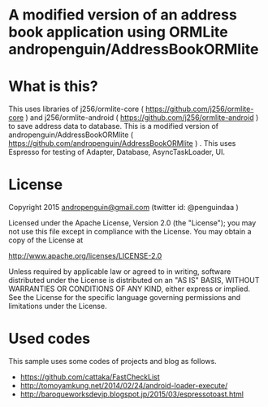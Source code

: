 # A modified version of an address book application using ORMLite andropenguin/AddressBookORMlite

# What is this?
This uses libraries of j256/ormlite-core ( https://github.com/j256/ormlite-core ) and j256/ormlite-android ( https://github.com/j256/ormlite-android ) to save address data to database. This is a modified version of andropenguin/AddressBookORMlite ( https://github.com/andropenguin/AddressBookORMlite ) . This uses Espresso for testing of Adapter, Database, AsyncTaskLoader, UI.


# License
Copyright 2015 andropenguin@gmail.com (twitter id: @penguindaa )

Licensed under the Apache License, Version 2.0 (the "License"); you may not use this file except in compliance with the License. You may obtain a copy of the License at

 http://www.apache.org/licenses/LICENSE-2.0

Unless required by applicable law or agreed to in writing, software distributed under the License is distributed on an "AS IS" BASIS, WITHOUT WARRANTIES OR CONDITIONS OF ANY KIND, either express or implied. See the License for the specific language governing permissions and limitations under the License.

# Used codes

This sample uses some codes of projects and blog as follows.

* https://github.com/cattaka/FastCheckList
* http://tomoyamkung.net/2014/02/24/android-loader-execute/
* http://baroqueworksdevjp.blogspot.jp/2015/03/espressotoast.html
